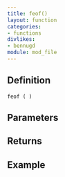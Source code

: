 ```yaml
---
title: feof()
layout: function
categories:
- functions
divlikes:
- bennugd
module: mod_file
---
```


## Definition

    feof ( )

## Parameters

## Returns

## Example
